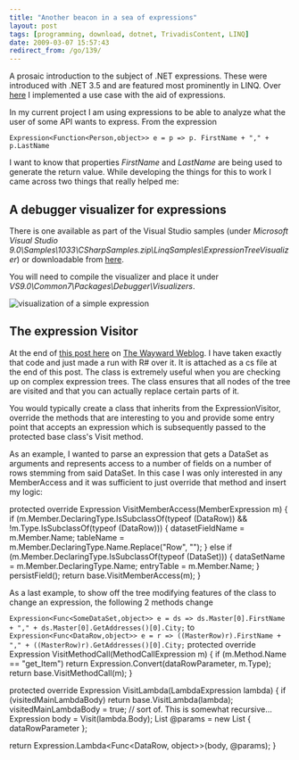 ```yaml
---
title: "Another beacon in a sea of expressions"
layout: post
tags: [programming, download, dotnet, TrivadisContent, LINQ]
date: 2009-03-07 15:57:43
redirect_from: /go/139/
---
```


A prosaic introduction to the subject of .NET expressions. These were introduced with .NET 3.5 and are featured most prominently in LINQ. Over [here](http://realfiction.net/go/118) I implemented a use case with the aid of expressions.

In my current project I am using expressions to be able to analyze what the user of some API wants to express. From the expression

`
Expression<Function<Person,object>> e = p => p. FirstName + "," + p.LastName
`

I want to know that properties _FirstName_ and _LastName_ are being used to generate the return value. While developing the things for this to work I came across two things that really helped me:

## A debugger visualizer for expressions

There is one available as part of the Visual Studio samples (under _Microsoft Visual Studio 9.0\Samples\1033\CSharpSamples.zip\LinqSamples\ExpressionTreeVisualizer_) or downloadable from [here](http://code.msdn.microsoft.com/csharpsamples).

You will need to compile the visualizer and place it under _VS9.0\Common7\Packages\Debugger\Visualizers_.

![visualization of a simple expression](/public/assets/expressiontreevisualizer.jpg)

## The expression Visitor

At the end of [this post here](http://blogs.msdn.com/mattwar/archive/2007/07/31/linq-building-an-iqueryable-provider-part-ii.aspx) on [The Wayward Weblog](http://blogs.msdn.com/mattwar/). I have taken exactly that code and just made a run with R# over it. It is attached as a cs file at the end of this post. The class is extremely useful when you are checking up on complex expression trees. The class ensures that all nodes of the tree are visited and that you can actually replace certain parts of it. 

You would typically create a class that inherits from the ExpressionVisitor, override the methods that are interesting to you and provide some entry point that accepts an expression which is subsequently passed to the protected base class's Visit method. 

As an example, I wanted to parse an expression that gets a DataSet as arguments and represents access to a number of fields on a number of rows stemming from said DataSet. In this case I was only interested in any MemberAccess and it was sufficient to just override that method and insert my logic:

<csharp>
protected override Expression VisitMemberAccess(MemberExpression m)
{
  if (m.Member.DeclaringType.IsSubclassOf(typeof (DataRow)) &&
      !m.Type.IsSubclassOf(typeof (DataRow)))
  {
    datasetFieldName = m.Member.Name;
    tableName = m.Member.DeclaringType.Name.Replace("Row", "");
  }
  else if (m.Member.DeclaringType.IsSubclassOf(typeof (DataSet)))
  {
    dataSetName = m.Member.DeclaringType.Name;
    entryTable = m.Member.Name;
  }
  persistField();
  return base.VisitMemberAccess(m);
}
</csharp>

As a last example, to show off the tree modifying features of the class to change an expression, the following 2 methods change

`Expression<Func<SomeDataSet,object>> e = ds => ds.Master[0].FirstName + "," + ds.Master[0].GetAddresses()[0].City;`
to 
`Expression<Func<DataRow,object>> e = r => ((MasterRow)r).FirstName + "," + ((MasterRow)r).GetAddresses()[0].City;`
<csharp>
protected override Expression VisitMethodCall(MethodCallExpression m)
{
  if (m.Method.Name == "get_Item")
    return Expression.Convert(dataRowParameter, m.Type);
  return base.VisitMethodCall(m);
}

protected override Expression VisitLambda(LambdaExpression lambda)
{
  if (visitedMainLambdaBody) 
    return base.VisitLambda(lambda);
  visitedMainLambdaBody = true; // sort of. This is somewhat recursive...
  Expression body = Visit(lambda.Body);
  List<ParameterExpression> @params =
    new List<ParameterExpression> { dataRowParameter };

  return Expression.Lambda<Func<DataRow, object>>(body, @params);
}
</csharp>